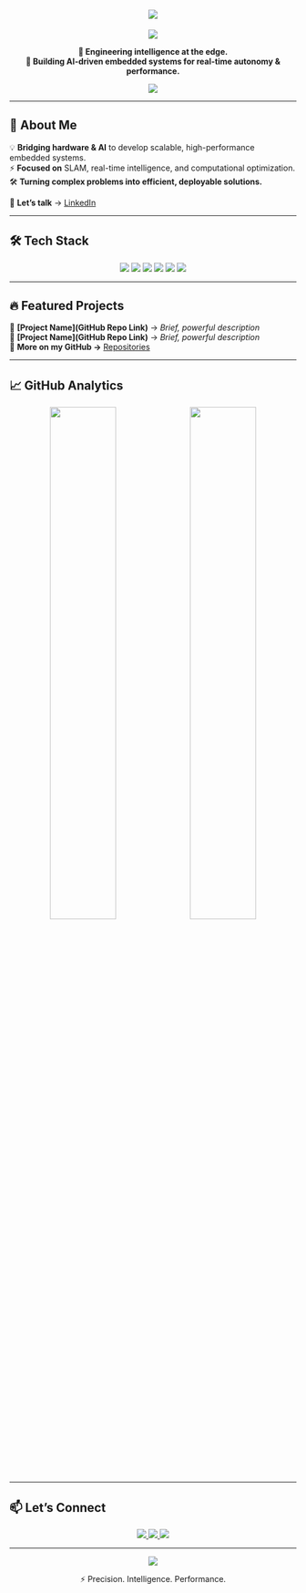 <!-- CENTERED ANIMATED HEADING -->
<h1 align="center">
  <a href="https://github.com/OMNIPOTENTHAVOC">
    <img src="https://readme-typing-svg.demolab.com?font=Fira+Code&weight=500&size=28&pause=1000&color=00C9FF&center=true&width=600&lines=Hi%2C+I'm+%5BSIDDHANSH+SRIVASTAVA%5D+%F0%9F%91%8B">
  </a>
</h1>

<!-- DARK MODE BIO -->
<p align="center">
  <img src="https://capsule-render.vercel.app/api?type=rect&color=000000&height=2&section=header">
</p>

<p align="center">
  <b>🚀 Engineering intelligence at the edge.</b><br>
  <b>🔹 Building AI-driven embedded systems for real-time autonomy & performance.</b>
</p>

<p align="center">
  <img src="https://capsule-render.vercel.app/api?type=rect&color=000000&height=2&section=footer">
</p>

---

## 🚀 **About Me**  
💡 **Bridging hardware & AI** to develop scalable, high-performance embedded systems.  
⚡ **Focused on** SLAM, real-time intelligence, and computational optimization.  
🛠 **Turning complex problems into efficient, deployable solutions.**  

💼 **Let’s talk** → [LinkedIn](https://www.linkedin.com/in/siddhansh-srivastava-86214a326?utm_source=share&utm_campaign=share_via&utm_content=profile&utm_medium=android_app)  

---

## 🛠 **Tech Stack**  
<p align="center">
  <img src="https://img.shields.io/badge/C-00599C?style=flat&logo=c&logoColor=white">
  <img src="https://img.shields.io/badge/Python-3776AB?style=flat&logo=python&logoColor=white">
  <img src="https://img.shields.io/badge/AI%2FML-232F3E?style=flat&logo=ai&logoColor=white">
  <img src="https://img.shields.io/badge/SLAM-orange?style=flat">
  <img src="https://img.shields.io/badge/Embedded%20Systems-green?style=flat">
  <img src="https://img.shields.io/badge/Optimization-black?style=flat">
</p>

---

## 🔥 **Featured Projects**  
📌 **[Project Name](GitHub Repo Link)** → *Brief, powerful description*  
📌 **[Project Name](GitHub Repo Link)** → *Brief, powerful description*  
📌 **More on my GitHub →** [Repositories](https://github.com/OMNIPOTENTHAVOC?tab=repositories)  

---

## 📈 **GitHub Analytics**  
<p align="center">
  <img src="https://github-readme-stats.vercel.app/api?username=OMNIPOTENTHAVOC&show_icons=true&theme=tokyonight" width="48%">
  <img src="https://github-readme-streak-stats.herokuapp.com/?user=OMNIPOTENTHAVOC&theme=tokyonight" width="48%">
</p>

---

## 📫 **Let’s Connect**  
<p align="center">
  <a href="https://github.com/OMNIPOTENTHAVOC">
    <img src="https://img.shields.io/badge/GitHub-100000?style=for-the-badge&logo=github&logoColor=white">
  </a>
  <a href="[https://linkedin.com/in/yourname](https://www.linkedin.com/in/siddhansh-srivastava-86214a326?utm_source=share&utm_campaign=share_via&utm_content=profile&utm_medium=android_app)">
    <img src="https://img.shields.io/badge/LinkedIn-0077B5?style=for-the-badge&logo=linkedin&logoColor=white">
  </a>
  <a href="https://yourwebsite.com">
    <img src="https://img.shields.io/badge/Portfolio-000?style=for-the-badge&logo=vercel&logoColor=white">
  </a>
</p>

---

<p align="center">
  <img src="https://capsule-render.vercel.app/api?type=rect&color=000000&height=2&section=footer">
</p>

<p align="center">
  ⚡ Precision. Intelligence. Performance.  
</p>
